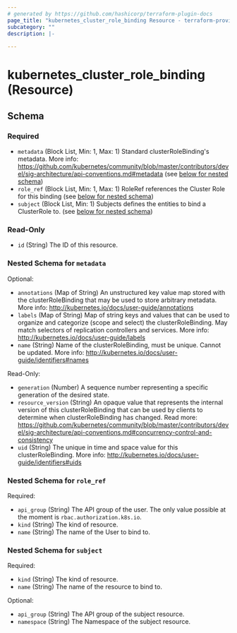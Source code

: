 ```yaml
---
# generated by https://github.com/hashicorp/terraform-plugin-docs
page_title: "kubernetes_cluster_role_binding Resource - terraform-provider-kubernetes"
subcategory: ""
description: |-
  
---
```


# kubernetes_cluster_role_binding (Resource)





<!-- schema generated by tfplugindocs -->
## Schema

### Required

- `metadata` (Block List, Min: 1, Max: 1) Standard clusterRoleBinding's metadata. More info: https://github.com/kubernetes/community/blob/master/contributors/devel/sig-architecture/api-conventions.md#metadata (see [below for nested schema](#nestedblock--metadata))
- `role_ref` (Block List, Min: 1, Max: 1) RoleRef references the Cluster Role for this binding (see [below for nested schema](#nestedblock--role_ref))
- `subject` (Block List, Min: 1) Subjects defines the entities to bind a ClusterRole to. (see [below for nested schema](#nestedblock--subject))

### Read-Only

- `id` (String) The ID of this resource.

<a id="nestedblock--metadata"></a>
### Nested Schema for `metadata`

Optional:

- `annotations` (Map of String) An unstructured key value map stored with the clusterRoleBinding that may be used to store arbitrary metadata. More info: http://kubernetes.io/docs/user-guide/annotations
- `labels` (Map of String) Map of string keys and values that can be used to organize and categorize (scope and select) the clusterRoleBinding. May match selectors of replication controllers and services. More info: http://kubernetes.io/docs/user-guide/labels
- `name` (String) Name of the clusterRoleBinding, must be unique. Cannot be updated. More info: http://kubernetes.io/docs/user-guide/identifiers#names

Read-Only:

- `generation` (Number) A sequence number representing a specific generation of the desired state.
- `resource_version` (String) An opaque value that represents the internal version of this clusterRoleBinding that can be used by clients to determine when clusterRoleBinding has changed. Read more: https://github.com/kubernetes/community/blob/master/contributors/devel/sig-architecture/api-conventions.md#concurrency-control-and-consistency
- `uid` (String) The unique in time and space value for this clusterRoleBinding. More info: http://kubernetes.io/docs/user-guide/identifiers#uids


<a id="nestedblock--role_ref"></a>
### Nested Schema for `role_ref`

Required:

- `api_group` (String) The API group of the user. The only value possible at the moment is `rbac.authorization.k8s.io`.
- `kind` (String) The kind of resource.
- `name` (String) The name of the User to bind to.


<a id="nestedblock--subject"></a>
### Nested Schema for `subject`

Required:

- `kind` (String) The kind of resource.
- `name` (String) The name of the resource to bind to.

Optional:

- `api_group` (String) The API group of the subject resource.
- `namespace` (String) The Namespace of the subject resource.


